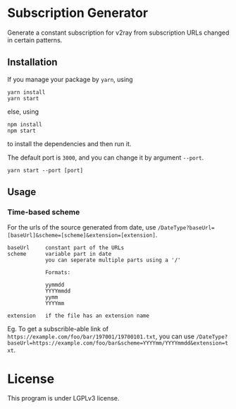 # Subscription Generator

Generate a constant subscription for v2ray from subscription URLs changed in certain patterns.

## Installation

If you manage your package by `yarn`, using

```
yarn install
yarn start
```

else, using

```
npm install
npm start
```

to install the dependencies and then run it.

The default port is `3000`, and you can change it by argument `--port`.

```
yarn start --port [port]
```

## Usage

### Time-based scheme

For the urls of the source generated from date, use `/DateType?baseUrl=[baseUrl]&scheme=[scheme]&extension=[extension]`.

```
baseUrl     constant part of the URLs
scheme      variable part in date
            you can seperate multiple parts using a '/'

            Formats:

            yymmdd
            YYYYmmdd
            yymm
            YYYYmm

extension   if the file has an extension name
```

Eg. To get a subscrible-able link of `https://example.com/foo/bar/197001/19700101.txt`, you can use `/DateType?baseUrl=https://example.com/foo/bar&scheme=YYYYmm/YYYYmmdd&extension=txt`.

# License

This program is under LGPLv3 license. 